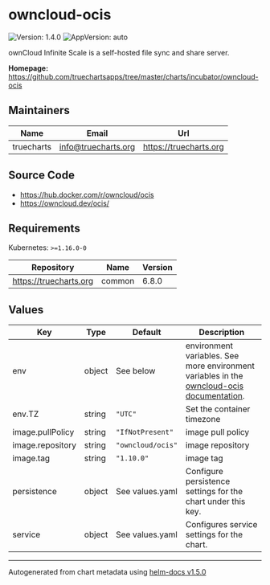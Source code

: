 # owncloud-ocis

![Version: 1.4.0](https://img.shields.io/badge/Version-1.4.0-informational?style=flat-square) ![AppVersion: auto](https://img.shields.io/badge/AppVersion-auto-informational?style=flat-square)

ownCloud Infinite Scale is a self-hosted file sync and share server.

**Homepage:** <https://github.com/truechartsapps/tree/master/charts/incubator/owncloud-ocis>

## Maintainers

| Name | Email | Url |
| ---- | ------ | --- |
| truecharts | info@truecharts.org | https://truecharts.org |

## Source Code

* <https://hub.docker.com/r/owncloud/ocis>
* <https://owncloud.dev/ocis/>

## Requirements

Kubernetes: `>=1.16.0-0`

| Repository | Name | Version |
|------------|------|---------|
| https://truecharts.org | common | 6.8.0 |

## Values

| Key | Type | Default | Description |
|-----|------|---------|-------------|
| env | object | See below | environment variables. See more environment variables in the [owncloud-ocis documentation](https://owncloud.dev/ocis/configuration/#environment-variables). |
| env.TZ | string | `"UTC"` | Set the container timezone |
| image.pullPolicy | string | `"IfNotPresent"` | image pull policy |
| image.repository | string | `"owncloud/ocis"` | image repository |
| image.tag | string | `"1.10.0"` | image tag |
| persistence | object | See values.yaml | Configure persistence settings for the chart under this key. |
| service | object | See values.yaml | Configures service settings for the chart. |

----------------------------------------------
Autogenerated from chart metadata using [helm-docs v1.5.0](https://github.com/norwoodj/helm-docs/releases/v1.5.0)
